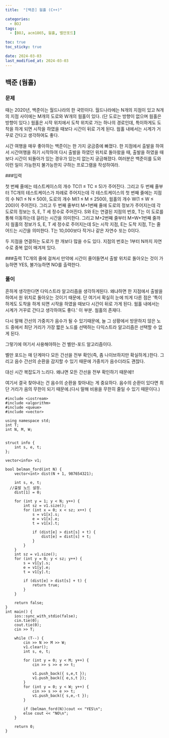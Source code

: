 ```yaml
---
title:  "[백준] 웜홀 (C++)" 

categories:
  - BOJ
tags:
  - [BOJ, acm1865, 웜홀, 벨만포드]

toc: true
toc_sticky: true

date: 2024-03-03
last_modified_at: 2024-03-03
---
```



## 백준 (웜홀)

### 문제 

때는 2020년, 백준이는 월드나라의 한 국민이다. 월드나라에는 N개의 지점이 있고 N개의 지점 사이에는 M개의 도로와 W개의 웜홀이 있다. (단 도로는 방향이 없으며 웜홀은 방향이 있다.) 웜홀은 시작 위치에서 도착 위치로 가는 하나의 경로인데, 특이하게도 도착을 하게 되면 시작을 하였을 때보다 시간이 뒤로 가게 된다. 웜홀 내에서는 시계가 거꾸로 간다고 생각하여도 좋다.

시간 여행을 매우 좋아하는 백준이는 한 가지 궁금증에 빠졌다. 한 지점에서 출발을 하여서 시간여행을 하기 시작하여 다시 출발을 하였던 위치로 돌아왔을 때, 출발을 하였을 때보다 시간이 되돌아가 있는 경우가 있는지 없는지 궁금해졌다. 여러분은 백준이를 도와 이런 일이 가능한지 불가능한지 구하는 프로그램을 작성하여라.

###입력

첫 번째 줄에는 테스트케이스의 개수 TC(1 ≤ TC ≤ 5)가 주어진다. 그리고 두 번째 줄부터 TC개의 테스트케이스가 차례로 주어지는데 각 테스트케이스의 첫 번째 줄에는 지점의 수 N(1 ≤ N ≤ 500), 도로의 개수 M(1 ≤ M ≤ 2500), 웜홀의 개수 W(1 ≤ W ≤ 200)이 주어진다. 그리고 두 번째 줄부터 M+1번째 줄에 도로의 정보가 주어지는데 각 도로의 정보는 S, E, T 세 정수로 주어진다. S와 E는 연결된 지점의 번호, T는 이 도로를 통해 이동하는데 걸리는 시간을 의미한다. 그리고 M+2번째 줄부터 M+W+1번째 줄까지 웜홀의 정보가 S, E, T 세 정수로 주어지는데 S는 시작 지점, E는 도착 지점, T는 줄어드는 시간을 의미한다. T는 10,000보다 작거나 같은 자연수 또는 0이다.

두 지점을 연결하는 도로가 한 개보다 많을 수도 있다. 지점의 번호는 1부터 N까지 자연수로 중복 없이 매겨져 있다.

###출력
TC개의 줄에 걸쳐서 만약에 시간이 줄어들면서 출발 위치로 돌아오는 것이 가능하면 YES, 불가능하면 NO를 출력한다.



### 풀이

흔하게 생각한다면 다익스트라 알고리즘을 생각하게된다. 왜냐하면 한 지점에서 출발을 하여서 원 위치로 돌아오는 것이기 때문에. 단 여기서 확실히 눈에 띄게 다른 점은 '특이하게도 도착을 하게 되면 시작을 하였을 때보다 시간이 뒤로 가게 된다. 웜홀 내에서는 시계가 거꾸로 간다고 생각하여도 좋다.' 이 부분. 웜홀의 존재다. 

다시 말해 간선의 가중치가 음수가 될 수 있기때문에, 늘 그 상황에서 방문하지 않은 노드 중에서 최단 거리가 가장 짧은 노드를 선택하는 다익스트라 알고리즘은 선택할 수 없게 된다. 

그렇기에 여기서 사용해야하는 건 벨만-포드 알고리즘이다. 

벨만 포드는 매 단계마다 모든 간선을 전부 확인(즉, 좀 나이브하지만 확실하게.)한다. 그리고 음수 간선의 순환을 감지할 수 있기 때문에 가중치가 음수더라도 괜찮다. 

대신 시간 복잡도가 느리다. 왜냐면 모든 간선을 전부 확인하기 때문에!!

여기서 결국 찾아내는 건 음수의 순환을 찾아내는 게 중요하다. 음수의 순환이 있다면 최단 거리가 음의 무한이 되기 때문에.(다시 말해 비용을 무한히 줄일 수 있기 때문이다.)

```
#include <iostream>
#include <algorithm>
#include <queue>
#include <vector>

using namespace std;
int T;
int N, M, W;


struct info {
	int s, e, t;
};

vector<info> v1;

bool belman_ford(int N) {
	vector<int> dist(N + 1, 987654321);

	int s, e, t;
  //출발 노드 설정. 
	dist[1] = 0;

	for (int y = 1; y < N; y++) {
		int sz = v1.size();
		for (int x = 0; x < sz; x++) {
			s = v1[x].s;
			e = v1[x].e;
			t = v1[x].t;

			if (dist[e] > dist[s] + t) {
				dist[e] = dist[s] + t;
			}
		}
	}
	int sz = v1.size();
	for (int y = 0; y < sz; y++) {
		s = v1[y].s;
		e = v1[y].e;
		t = v1[y].t;

		if (dist[e] > dist[s] + t) {
			return true;
		}
	}

	return false;
}
int main() {
	ios::sync_with_stdio(false);
	cin.tie(0);
	cout.tie(0);
	cin >> T;

	while (T--) {
		cin >> N >> M >> W;
		v1.clear();
		int s, e, t;

		for (int y = 0; y < M; y++) {
			cin >> s >> e >> t;

			v1.push_back({ s,e,t });
			v1.push_back({ e,s,t });
		}
		for (int y = 0; y < W; y++) {
			cin >> s >> e >> t;
			v1.push_back({ s,e,-t });
		}

		if (belman_ford(N))cout << "YES\n";
		else cout << "NO\n";
	}

	return 0;
}
```
